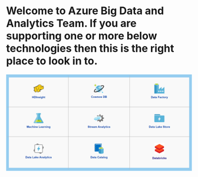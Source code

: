 # Welcome to Azure Big Data and Analytics Team. If you are supporting one or more below technologies then this is the right place to look in to.


![Azure-BigData-Analytics.png](/.attachments/Azure-BigData-Analytics-c4afc24c-7436-4f18-8aba-e895c34a8e11.png)



